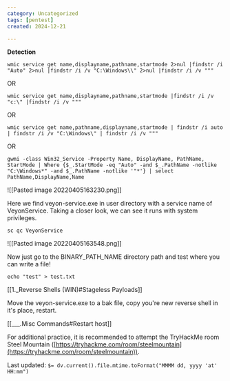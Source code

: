 ```yaml
---
category: Uncategorized
tags: [pentest]
created: 2024-12-21

---
```

**Detection**  

```command prompt - target
wmic service get name,displayname,pathname,startmode 2>nul |findstr /i "Auto" 2>nul |findstr /i /v "C:\Windows\\" 2>nul |findstr /i /v """
```

OR

```command prompt - target
wmic service get name,displayname,pathname,startmode |findstr /i /v "c:\" |findstr /i /v """
```

OR

```command prompt - target
wmic service get name,pathname,displayname,startmode | findstr /i auto | findstr /i /v "C:\Windows\" | findstr /i /v """
```

OR

```command prompt - target
gwmi -class Win32_Service -Property Name, DisplayName, PathName, StartMode | Where {$_.StartMode -eq "Auto" -and $_.PathName -notlike "C:\Windows*" -and $_.PathName -notlike '"*'} | select PathName,DisplayName,Name
```

![[Pasted image 20220405163230.png]]

Here we find veyon-service.exe in user directory with a service name of VeyonService.  Taking a closer look, we can see it runs with system privileges.

```command prompt - target
sc qc VeyonService
```

![[Pasted image 20220405163548.png]]

Now just go to the BINARY_PATH_NAME directory path and test where you can write a file!

```
echo "test" > test.txt
```

[[1._Reverse Shells (WIN)#Stageless Payloads]]

Move the veyon-service.exe to a bak file, copy you're new reverse shell in it's place, restart.

[[___.Misc Commands#Restart host]]

For additional practice, it is recommended to attempt the TryHackMe room Steel Mountain ([https://tryhackme.com/room/steelmountain](https://tryhackme.com/room/steelmountain)).


Last updated: `$= dv.current().file.mtime.toFormat("MMMM dd, yyyy 'at' HH:mm")`
